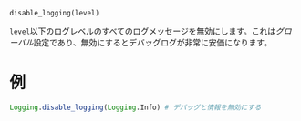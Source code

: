 ```
disable_logging(level)
```

`level`以下のログレベルのすべてのログメッセージを無効にします。これは*グローバル*設定であり、無効にするとデバッグログが非常に安価になります。

# 例

```julia
Logging.disable_logging(Logging.Info) # デバッグと情報を無効にする
```
